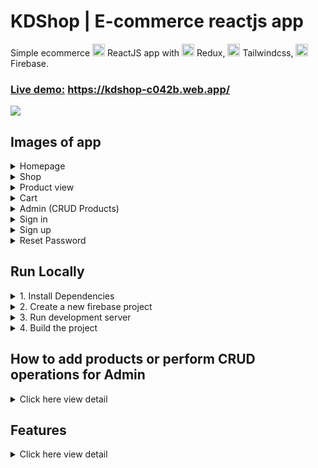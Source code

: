 # KDShop | E-commerce reactjs app
Simple ecommerce 
<img src="https://img.icons8.com/dotty/344/react.png" width="20" heigh="20"> ReactJS 
app with 
<img src="https://img.icons8.com/color/344/redux.png" width="20" heigh="20"> Redux,
<img src="https://symbols.getvecta.com/stencil_97/3_tailwind-css-icon.5009c3dbea.svg" width="20" heigh="20"> Tailwindcss,
<img src="https://img.icons8.com/color/344/firebase.png" width="20" heigh="20"> Firebase.

### [Live demo:](https://kdshop-c042b.web.app/) https://kdshop-c042b.web.app/

![](https://raw.githubusercontent.com/tranhakhanhduy/KDshop/master/readmeimg/demo.png)

## Images of app

<details>
  <summary>Homepage</summary>
  
![](https://raw.githubusercontent.com/tranhakhanhduy/KDshop/master/readmeimg/homepage1.PNG)
![](https://raw.githubusercontent.com/tranhakhanhduy/KDshop/master/readmeimg/homepage2.PNG)
![](https://raw.githubusercontent.com/tranhakhanhduy/KDshop/master/readmeimg/homepage3.PNG)
 ![](https://raw.githubusercontent.com/tranhakhanhduy/KDshop/master/readmeimg/homepage4.PNG)
  
</details>
<details>
  <summary>Shop</summary>
  
![](https://raw.githubusercontent.com/tranhakhanhduy/KDshop/master/readmeimg/productpage.PNG)

  
</details>

<details>
  <summary>Product view</summary>
  
![](https://raw.githubusercontent.com/tranhakhanhduy/KDshop/master/readmeimg/productview.PNG)

  
</details>

<details>
  <summary>Cart</summary>
  
![](https://raw.githubusercontent.com/tranhakhanhduy/KDshop/master/readmeimg/cartview.PNG)

 
</details>

<details>
  <summary>Admin (CRUD Products)</summary>
  
![](https://raw.githubusercontent.com/tranhakhanhduy/KDshop/master/readmeimg/crud.PNG)
  
</details>

<details>
  <summary>Sign in</summary>

![](https://raw.githubusercontent.com/tranhakhanhduy/KDshop/master/readmeimg/loginpage.PNG)

</details>

<details>
  <summary>Sign up</summary>

![](https://raw.githubusercontent.com/tranhakhanhduy/KDshop/master/readmeimg/signup.PNG)


</details>

<details>
  
  <summary>Reset Password</summary>

![](https://raw.githubusercontent.com/tranhakhanhduy/KDshop/master/readmeimg/resetpassword.PNG)


</details>


## Run Locally

<details>
  <summary>1. Install Dependencies</summary>
  
```sh
$ npm install
```
  
</details>
  
 <details>
  <summary>2. Create a new firebase project</summary>
Login to your google account and create a new firebase project [here](https://console.firebase.google.com/u/0/)

Open `firebase-config.js` file on folder `firebase` and add the following configuration details. You can either use the same configuration details for both development and production but it's best to make separate projects. It can be found on your firebase project settings.

```
// SAMPLE CONFIG .firebase-config, you should put the actual config details found on your project settings
apiKey: "AIzaSyDY7XNn23_WP7AEmeX4eq9C6BchQsbn1l0",
authDomain: "kdshop-c042b.firebaseapp.com",
projectId: "kdshop-c042b",
storageBucket: "kdshop-c042b.appspot.com",
messagingSenderId: "165995465769",
appId: "1:165995465769:web:1fa0ba5f55f313ab46a038",
``` 

After setting up necessary configuration,
create a **Database** and choose **Cloud Firestore** and start in test mode
</details>

<details>
  <summary>3. Run development server</summary>
  
```sh 
$ npm run dev-server
```
  
</details>

<details>
  <summary>4. Build the project</summary>
  
```sh
$ npm run build
```
  
</details>

## How to add products or perform CRUD operations for Admin
<details>
  
  <summary>Click here view detail</summary>
  
1. Navigate to your site to `/login`
2. Create an account for yourself
3. Go to your firestore collection `users collection` and edit the account you've just created. Change the role from `user` to `admin`.
4. Reload or sigin again to see the changes. 
  
</details>

## Features
<details>
  
  <summary>Click here view detail</summary>
  
* Admin CRUD products
* Firebase authentication
* Account creation
* Google Provider (Sign in with gmail)
  
  </details>

